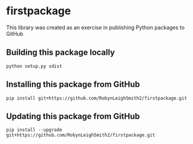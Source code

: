 # firstpackage
This library was created as an exercise in publishing Python packages to GitHub

## Building this package locally
`python setup.py sdist`

## Installing this package from GitHub
`pip install git+https://github.com/RobynLeighSmith2/firstpackage.git`

## Updating this package from GitHub
`pip install --upgrade git+https://github.com/RobynLeighSmith2/firstpackage.git`
